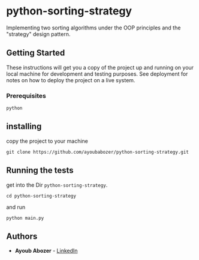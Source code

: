 # python-sorting-strategy
Implementing two sorting algorithms under the OOP principles and the "strategy" design pattern.

## Getting Started

These instructions will get you a copy of the project up and running on your local machine for development and testing purposes. See deployment for notes on how to deploy the project on a live system.

### Prerequisites

```
python
```

## installing

 copy the project to your machine
 
 ```
 git clone https://github.com/ayoubabozer/python-sorting-strategy.git
 ```

## Running the tests
get into the Dir `python-sorting-strategy`.

```
cd python-sorting-strategy
```

and run

```
python main.py
```


## Authors

* **Ayoub Abozer** - [LinkedIn](https://www.linkedin.com/in/ayoub-abu-zer-296b2020/)





